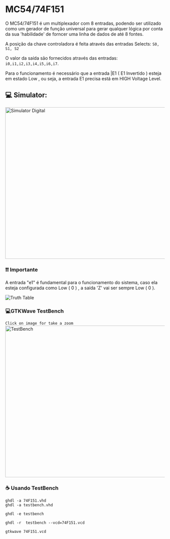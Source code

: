 # MC54/74F151

O MC54/74F151 é um multiplexador com 8 entradas, podendo ser utilizado como um gerador de função universal para gerar qualquer lógica por conta da sua 'habilidade' de forncer uma linha de dados de até 8 fontes.

A posição da chave controladora é feita através das entradas Selects: `S0, S1, S2`

O valor da saída são fornecidos através das entradas: `i0,i1,i2,i3,i4,i5,i6,i7`.

Para o funcionamento é necessário que a entrada |E1 ( E1 Invertido ) esteja em estado Low , ou seja, a entrada E1 precisa está em HIGH Voltage Level.



## 💻 Simulator:

<img src="https://i.imgur.com/BkzDu9g.png" alt="Simulator Digital" width="640px" height="480px">

### :exclamation::exclamation: Importante
A entrada "e1" é fundamental para o funcionamento do sistema, caso ela esteja configurada como Low ( 0 ) , a saída 'Z' vai ser sempre
Low ( 0 ).

<img src="https://i.imgur.com/B3uJqMM.png" alt="Truth Table">


### :computer:GTKWave TestBench
`Click on image for take a zoom`
<img src="https://i.imgur.com/Fd5giXD.png" alt="TestBench" width="640px" height="480px">

### ☕ Usando TestBench

```
ghdl -a 74F151.vhd
ghdl -a testbench.vhd

ghdl -e testbench

ghdl -r  testbench --vcd=74F151.vcd

gtkwave 74F151.vcd
```
